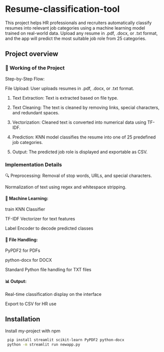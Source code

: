 
# Resume-classification-tool


This project helps HR professionals and recruiters automatically classify resumes into relevant job categories using a machine learning model trained on real-world data. Upload any resume in .pdf, .docx, or .txt format, and the app will predict the most suitable job role from 25 categories.


## Project overview

### 🔧  Working of the Project

Step-by-Step Flow:

File Upload: User uploads resumes in .pdf, .docx, or .txt format.

1. Text Extraction: Text is extracted based on file type.

2. Text Cleaning: The text is cleaned by removing links, special characters, and redundant spaces.

3. Vectorization: Cleaned text is converted into numerical data using TF-IDF.

4. Prediction: KNN model classifies the resume into one of 25 predefined job categories.

5. Output: The predicted job role is displayed and exportable as CSV.

###  Implementation Details
🔍 Preprocessing:
Removal of stop words, URLs, and special characters.

Normalization of text using regex and whitespace stripping.

#### 🧰 Machine Learning: 

train KNN Classifier

TF-IDF Vectorizer for text features

Label Encoder to decode predicted classes

#### 📁 File Handling:
PyPDF2 for PDFs

python-docx for DOCX

Standard Python file handling for TXT files

#### 📊 Output:
Real-time classification display on the interface

Export to CSV for HR use

## Installation

Install my-project with npm

```bash
 pip install streamlit scikit-learn PyPDF2 python-docx
 python -m streamlit run newapp.py
```
    
